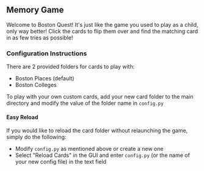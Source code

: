 ## Memory Game

Welcome to Boston Quest! It's just like the game you used to play as a child, only way better! Click the cards to flip them over and find the matching card in as few tries as possible!

### Configuration Instructions
There are 2 provided folders for cards to play with:
- Boston Places (default)
- Boston Colleges

To play with your own custom cards, add your new card folder to the main directory and modify the value of the folder name in `config.py`

#### Easy Reload

If you would like to reload the card folder without relaunching the game, simply do the following:
- Modify `config.py` as mentioned above or create a new one
- Select "Reload Cards" in the GUI and enter `config.py` (or the name of your new config file) in the text field
